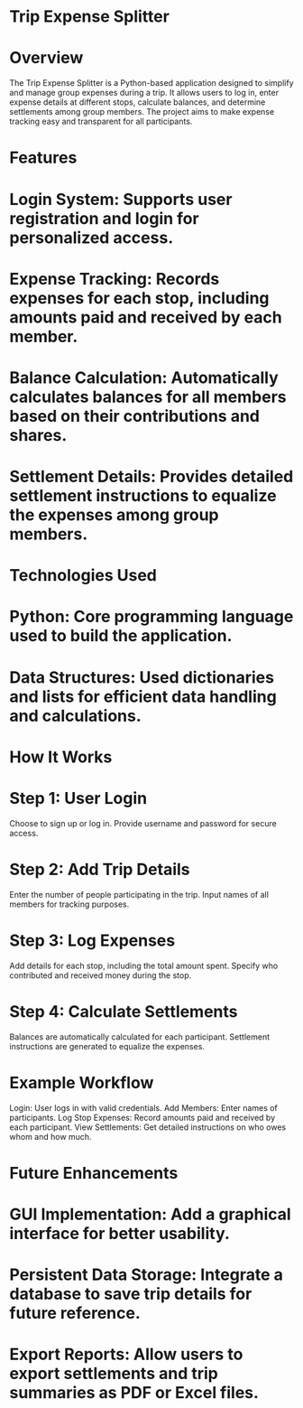 # Trip Expense Splitter
# Overview
The Trip Expense Splitter is a Python-based application designed to simplify and manage group expenses during a trip. It allows users to log in, enter expense details at different stops, calculate balances, and determine settlements among group members. The project aims to make expense tracking easy and transparent for all participants.

# Features
# Login System: Supports user registration and login for personalized access.
# Expense Tracking: Records expenses for each stop, including amounts paid and received by each member.
# Balance Calculation: Automatically calculates balances for all members based on their contributions and shares.
# Settlement Details: Provides detailed settlement instructions to equalize the expenses among group members.
# Technologies Used
# Python: Core programming language used to build the application.
# Data Structures: Used dictionaries and lists for efficient data handling and calculations.
# How It Works
# Step 1: User Login
Choose to sign up or log in.
Provide username and password for secure access.
# Step 2: Add Trip Details
Enter the number of people participating in the trip.
Input names of all members for tracking purposes.
# Step 3: Log Expenses
Add details for each stop, including the total amount spent.
Specify who contributed and received money during the stop.
# Step 4: Calculate Settlements
Balances are automatically calculated for each participant.
Settlement instructions are generated to equalize the expenses.
# Example Workflow
Login:
User logs in with valid credentials.
Add Members:
Enter names of participants.
Log Stop Expenses:
Record amounts paid and received by each participant.
View Settlements:
Get detailed instructions on who owes whom and how much.
# Future Enhancements
# GUI Implementation: Add a graphical interface for better usability.
# Persistent Data Storage: Integrate a database to save trip details for future reference.
# Export Reports: Allow users to export settlements and trip summaries as PDF or Excel files.
